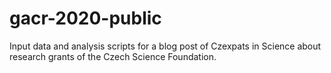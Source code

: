 # gacr-2020-public
Input data and analysis scripts for a blog post of Czexpats in Science about research grants of the Czech Science Foundation.
